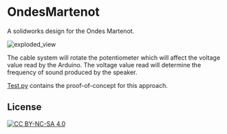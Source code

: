 # OndesMartenot

A solidworks design for the Ondes Martenot.

![exploded_view](https://user-images.githubusercontent.com/46638829/181084043-4bfa635b-099e-43d7-a0b6-f4a91b7109eb.gif)

The cable system will rotate the potentiometer which will affect the voltage value read by the Arduino. The voltage value read will determine the frequency of sound produced by the speaker. 

<a href="https://github.com/kahngjoonkoh/OndesMartenot/blob/main/main/test.py">Test.py</a> contains the proof-of-concept for this approach.


## License
[![CC BY-NC-SA 4.0][cc-by-nc-sa-shield]][cc-by-nc-sa]

[cc-by-nc-sa]: http://creativecommons.org/licenses/by-nc-sa/4.0/
[cc-by-nc-sa-image]: https://licensebuttons.net/l/by-nc-sa/4.0/88x31.png
[cc-by-nc-sa-shield]: https://img.shields.io/badge/License-CC%20BY--NC--SA%204.0-lightgrey.svg
